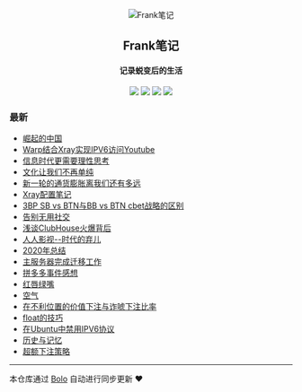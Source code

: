 <p align="center"><img alt="Frank笔记" src="https://tuchuang.frank2019.me/uploadImages/206/190/232/194/2021/03/06/21/46/492410bc-38bf-47f3-91f6-368f9024f63b.png"></p><h2 align="center">
Frank笔记
</h2>

<h4 align="center">记录蜕变后的生活</h4>
<p align="center"><a title="Frank笔记" target="_blank" href="https://github.com/dqswan18/bolo-blog"><img src="https://img.shields.io/github/last-commit/dqswan18/bolo-blog.svg?style=flat-square&color=FF9900"></a>
<a title="GitHub repo size in bytes" target="_blank" href="https://github.com/dqswan18/bolo-blog"><img src="https://img.shields.io/github/repo-size/dqswan18/bolo-blog.svg?style=flat-square"></a>
<a title="Bolo Version" target="_blank" href="https://github.com/adlered/bolo-solo"><img src="https://img.shields.io/badge/bolo-v2.4 稳定版-f1e05a.svg?style=flat-square&color=blueviolet"></a>
<a title="Hits" target="_blank" href="https://github.com/88250/hits"><img src="https://hits.b3log.org/dqswan18/bolo-blog.svg"></a></p>

### 最新

* [崛起的中国](https://null:-1/articles/2021/04/20/1618900707414.html)
* [Warp结合Xray实现IPV6访问Youtube](https://null:-1/articles/2021/04/05/1617631573424.html)
* [信息时代更需要理性思考](https://null:-1/articles/2021/03/25/1616653624378.html)
* [文化让我们不再单纯](https://null:-1/articles/2021/03/23/1616487181723.html)
* [新一轮的通货膨胀离我们还有多远](https://null:-1/articles/2021/03/23/1616463109516.html)
* [Xray配置笔记](https://null:-1/articles/2021/03/14/1615731621309.html)
* [3BP SB vs BTN与BB vs BTN cbet战略的区别](https://null:-1/articles/2021/03/07/1615097966208.html)
* [告别无用社交](https://null:-1/articles/2021/02/17/1613563897805.html)
* [浅谈ClubHouse火爆背后](https://null:-1/articles/2021/02/14/1613283367967.html)
* [人人影视--时代的弃儿](https://null:-1/articles/2021/02/05/1612508322257.html)
* [2020年总结](https://null:-1/articles/2021/02/01/1612164509925.html)
* [主服务器完成迁移工作](https://null:-1/articles/2021/01/23/1611375316638.html)
* [拼多多事件感想](https://null:-1/articles/2021/01/14/1610613237089.html)
* [红唇绿嘴](https://null:-1/articles/2021/01/03/1609664307374.html)
* [空气](https://null:-1/articles/2020/12/29/1609212050696.html)
* [在不利位置的价值下注与诈唬下注比率](https://null:-1/articles/2020/12/24/1608776292603.html)
* [float的技巧](https://null:-1/articles/2020/12/11/1607652036254.html)
* [在Ubuntu中禁用IPV6协议](https://null:-1/articles/2020/11/30/1606707346964.html)
* [历史与记忆](https://null:-1/articles/2020/11/29/1606640181508.html)
* [超额下注策略](https://null:-1/articles/2020/11/13/1605249109544.html)



---

本仓库通过 [Bolo](https://github.com/adlered/bolo-solo) 自动进行同步更新 ❤️ 